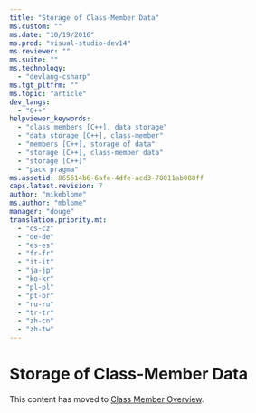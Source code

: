 ```yaml
---
title: "Storage of Class-Member Data"
ms.custom: ""
ms.date: "10/19/2016"
ms.prod: "visual-studio-dev14"
ms.reviewer: ""
ms.suite: ""
ms.technology: 
  - "devlang-csharp"
ms.tgt_pltfrm: ""
ms.topic: "article"
dev_langs: 
  - "C++"
helpviewer_keywords: 
  - "class members [C++], data storage"
  - "data storage [C++], class-member"
  - "members [C++], storage of data"
  - "storage [C++], class-member data"
  - "storage [C++]"
  - "pack pragma"
ms.assetid: 865614b6-6afe-4dfe-acd3-78011ab088ff
caps.latest.revision: 7
author: "mikeblome"
ms.author: "mblome"
manager: "douge"
translation.priority.mt: 
  - "cs-cz"
  - "de-de"
  - "es-es"
  - "fr-fr"
  - "it-it"
  - "ja-jp"
  - "ko-kr"
  - "pl-pl"
  - "pt-br"
  - "ru-ru"
  - "tr-tr"
  - "zh-cn"
  - "zh-tw"
---
```

# Storage of Class-Member Data
This content has moved to  [Class Member Overview](../Topic/Class%20Member%20Overview.md).
